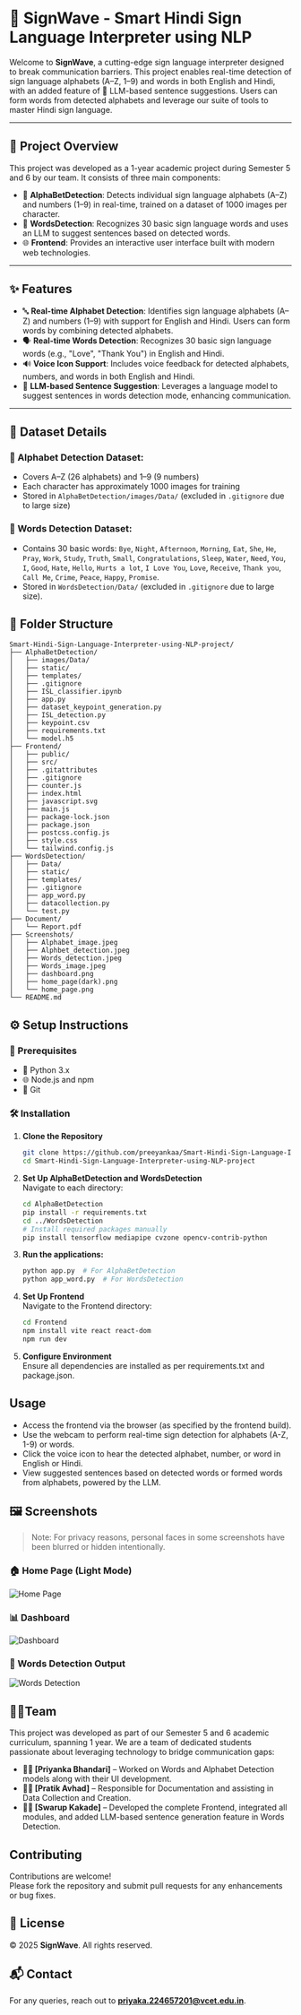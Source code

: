 # 🤝 SignWave - Smart Hindi Sign Language Interpreter using NLP

Welcome to **SignWave**, a cutting-edge sign language interpreter designed to break communication barriers. This project enables real-time detection of sign language alphabets (A–Z, 1–9) and words in both English and Hindi, with an added feature of 🤖 LLM-based sentence suggestions. Users can form words from detected alphabets and leverage our suite of tools to master Hindi sign language.

---

## 📌 Project Overview

This project was developed as a 1-year academic project during Semester 5 and 6 by our team. It consists of three main components:

- 🧠 **AlphaBetDetection**: Detects individual sign language alphabets (A–Z) and numbers (1–9) in real-time, trained on a dataset of 1000 images per character.
- 💬 **WordsDetection**: Recognizes 30 basic sign language words and uses an LLM to suggest sentences based on detected words.
- 🌐 **Frontend**: Provides an interactive user interface built with modern web technologies.

---

## ✨ Features

- 🔤 **Real-time Alphabet Detection**: Identifies sign language alphabets (A–Z) and numbers (1–9) with support for English and Hindi. Users can form words by combining detected alphabets.
- 🗣️ **Real-time Words Detection**: Recognizes 30 basic sign language words (e.g., "Love", "Thank You") in English and Hindi.
- 🔊 **Voice Icon Support**: Includes voice feedback for detected alphabets, numbers, and words in both English and Hindi.
- 🤖 **LLM-based Sentence Suggestion**: Leverages a language model to suggest sentences in words detection mode, enhancing communication.

---

## 📂 Dataset Details

### 🔡 Alphabet Detection Dataset:
- Covers A–Z (26 alphabets) and 1–9 (9 numbers)
- Each character has approximately 1000 images for training
- Stored in `AlphaBetDetection/images/Data/` (excluded in `.gitignore` due to large size)

### 🧾 Words Detection Dataset:
  - Contains 30 basic words: `Bye`, `Night`, `Afternoon`, `Morning`, `Eat`, `She`, `He`, `Pray`, `Work`, `Study`, `Truth`, `Small`, `Congratulations`, `Sleep`, `Water`, `Need`, `You`, `I`, `Good`, `Hate`, `Hello`, `Hurts a lot`, `I Love You`, `Love`, `Receive`, `Thank you`, `Call Me`, `Crime`, `Peace`, `Happy`, `Promise`.
  - Stored in `WordsDetection/Data/` (excluded in `.gitignore` due to large size).


## 📁 Folder Structure

```
Smart-Hindi-Sign-Language-Interpreter-using-NLP-project/
├── AlphaBetDetection/
│   ├── images/Data/
│   ├── static/
│   ├── templates/
│   ├── .gitignore
│   ├── ISL_classifier.ipynb
│   ├── app.py
│   ├── dataset_keypoint_generation.py
│   ├── ISL_detection.py
│   ├── keypoint.csv
│   ├── requirements.txt
│   └── model.h5
├── Frontend/
│   ├── public/
│   ├── src/
│   ├── .gitattributes
│   ├── .gitignore
│   ├── counter.js
│   ├── index.html
│   ├── javascript.svg
│   ├── main.js
│   ├── package-lock.json
│   ├── package.json
│   ├── postcss.config.js
│   ├── style.css
│   └── tailwind.config.js
├── WordsDetection/
│   ├── Data/
│   ├── static/
│   ├── templates/
│   ├── .gitignore
│   ├── app_word.py
│   ├── datacollection.py
│   └── test.py
├── Document/
│   └── Report.pdf
├── Screenshots/
│   ├── Alphabet_image.jpeg
│   ├── Alphbet_detection.jpeg
│   ├── Words_detection.jpeg
│   ├── Words_image.jpeg
│   ├── dashboard.png
│   ├── home_page(dark).png
│   └── home_page.png
└── README.md
```

## ⚙️ Setup Instructions

### 📌 Prerequisites
- 🐍 Python 3.x
- 🌐 Node.js and npm
- 🧾 Git

### 🛠 Installation

1. **Clone the Repository**
   ```bash
   git clone https://github.com/preeyankaa/Smart-Hindi-Sign-Language-Interpreter-using-NLP-project.git
   cd Smart-Hindi-Sign-Language-Interpreter-using-NLP-project
   ```

2. **Set Up AlphaBetDetection and WordsDetection**  
Navigate to each directory:
   ```bash
   cd AlphaBetDetection
   pip install -r requirements.txt
   cd ../WordsDetection
   # Install required packages manually
   pip install tensorflow mediapipe cvzone opencv-contrib-python
   ```

3. **Run the applications:**
   ```bash
   python app.py  # For AlphaBetDetection
   python app_word.py  # For WordsDetection
   ```

4. **Set Up Frontend**  
Navigate to the Frontend directory:
   ```bash
   cd Frontend
   npm install vite react react-dom
   npm run dev
   ```

5. **Configure Environment**  
Ensure all dependencies are installed as per requirements.txt and package.json.  


## Usage

- Access the frontend via the browser (as specified by the frontend build).
- Use the webcam to perform real-time sign detection for alphabets (A-Z, 1-9) or words.
- Click the voice icon to hear the detected alphabet, number, or word in English or Hindi.
- View suggested sentences based on detected words or formed words from alphabets, powered by the LLM.


## 🖼 Screenshots
> Note: For privacy reasons, personal faces in some screenshots have been blurred or hidden intentionally.

### 🏠 Home Page (Light Mode)
![Home Page](https://github.com/preeyankaa/Smart-Hindi-Sign-Language-Interpreter-using-NLP-project/blob/master/screenshots/home_page.png)

### 📊 Dashboard
![Dashboard](https://github.com/preeyankaa/Smart-Hindi-Sign-Language-Interpreter-using-NLP-project/blob/master/screenshots/dashboard.png)

### 🧾 Words Detection Output
![Words Detection](https://github.com/preeyankaa/Smart-Hindi-Sign-Language-Interpreter-using-NLP-project/blob/master/screenshots/Words_detection.jpeg)



## 👩‍💻Team

This project was developed as part of our Semester 5 and 6 academic curriculum, spanning 1 year. We are a team of dedicated students passionate about leveraging technology to bridge communication gaps:

- **👩‍💻 [Priyanka Bhandari]** – Worked on Words and Alphabet Detection models along with their UI development.
- **👩‍💻 [Pratik Avhad]** – Responsible for Documentation and assisting in Data Collection and Creation.
- **👩‍💻 [Swarup Kakade]** – Developed the complete Frontend, integrated all modules, and added LLM-based sentence generation feature in Words Detection.


## Contributing

Contributions are welcome!  
Please fork the repository and submit pull requests for any enhancements or bug fixes.


## 📄 License

© 2025 **SignWave**. All rights reserved.


## 📬 Contact

For any queries, reach out to **priyaka.224657201@vcet.edu.in**.
